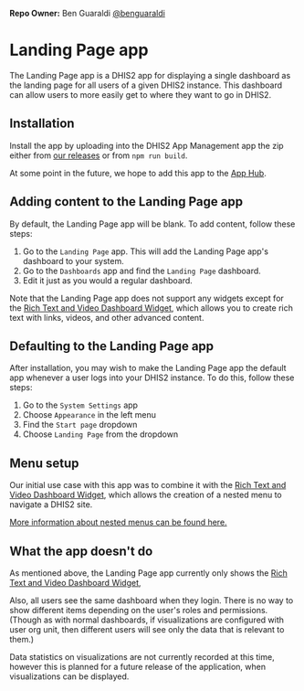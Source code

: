 **Repo Owner:** Ben Guaraldi [@benguaraldi](https://github.com/benguaraldi)

# Landing Page app

The Landing Page app is a DHIS2 app for displaying a single dashboard as the landing page for all users of a given DHIS2 instance. This dashboard can allow users to more easily get to where they want to go in DHIS2.

## Installation

Install the app by uploading into the DHIS2 App Management app the zip either from [our releases](https://github.com/pepfar-datim/landing-page-app/releases) or from `npm run build`.

At some point in the future, we hope to add this app to the [App Hub](https://apps.dhis2.org/).

## Adding content to the Landing Page app

By default, the Landing Page app will be blank. To add content, follow these steps:

1. Go to the `Landing Page` app.  This will add the Landing Page app's dashboard to your system.
2. Go to the `Dashboards` app and find the `Landing Page` dashboard.
3. Edit it just as you would a regular dashboard.

Note that the Landing Page app does not support any widgets except for the [Rich Text and Video Dashboard Widget](https://github.com/pepfar-datim/dashboard-information-widget/), which allows you to create rich text with links, videos, and other advanced content.

## Defaulting to the Landing Page app

After installation, you may wish to make the Landing Page app the default app whenever a user logs into your DHIS2 instance.  To do this, follow these steps:

1. Go to the `System Settings` app
2. Choose `Appearance` in the left menu
3. Find the `Start page` dropdown
4. Choose `Landing Page` from the dropdown

## Menu setup

Our initial use case with this app was to combine it with the [Rich Text and Video Dashboard Widget](https://github.com/pepfar-datim/dashboard-information-widget/), which allows the creation of a nested menu to navigate a DHIS2 site.

[More information about nested menus can be found here.](https://github.com/pepfar-datim/dashboard-information-widget/blob/main/docs/NestedMenu.md)

## What the app doesn't do

As mentioned above, the Landing Page app currently only shows the [Rich Text and Video Dashboard Widget](https://github.com/pepfar-datim/dashboard-information-widget/),

Also, all users see the same dashboard when they login. There is no way to show different items depending on the user's roles and permissions. (Though as with normal dashboards, if visualizations are configured with user org unit, then different users will see only the data that is relevant to them.)

Data statistics on visualizations are not currently recorded at this time, however this is planned for a future release of the application, when visualizations can be displayed.
